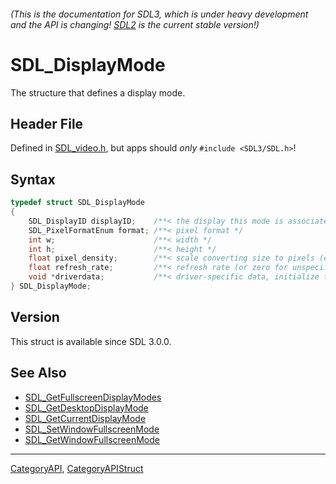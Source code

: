###### (This is the documentation for SDL3, which is under heavy development and the API is changing! [SDL2](https://wiki.libsdl.org/SDL2/) is the current stable version!)
# SDL_DisplayMode

The structure that defines a display mode.

## Header File

Defined in [SDL_video.h](https://github.com/libsdl-org/SDL/blob/main/include/SDL3/SDL_video.h), but apps should _only_ `#include <SDL3/SDL.h>`!

## Syntax

```c
typedef struct SDL_DisplayMode
{
    SDL_DisplayID displayID;    /**< the display this mode is associated with */
    SDL_PixelFormatEnum format; /**< pixel format */
    int w;                      /**< width */
    int h;                      /**< height */
    float pixel_density;        /**< scale converting size to pixels (e.g. a 1920x1080 mode with 2.0 scale would have 3840x2160 pixels) */
    float refresh_rate;         /**< refresh rate (or zero for unspecified) */
    void *driverdata;           /**< driver-specific data, initialize to 0 */
} SDL_DisplayMode;
```

## Version

This struct is available since SDL 3.0.0.

## See Also

* [SDL_GetFullscreenDisplayModes](SDL_GetFullscreenDisplayModes)
* [SDL_GetDesktopDisplayMode](SDL_GetDesktopDisplayMode)
* [SDL_GetCurrentDisplayMode](SDL_GetCurrentDisplayMode)
* [SDL_SetWindowFullscreenMode](SDL_SetWindowFullscreenMode)
* [SDL_GetWindowFullscreenMode](SDL_GetWindowFullscreenMode)

----
[CategoryAPI](CategoryAPI), [CategoryAPIStruct](CategoryAPIStruct)

